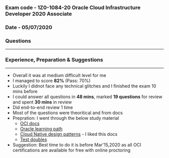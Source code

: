 ### Exam code - 1Z0-1084-20 Oracle Cloud Infrastructure Developer 2020 Associate
### Date - 05/07/2020

### Questions
-------------


### Experience, Preparation & Suggestions
-----------------------------------------
* Overall it was at medium difficult level for me
* I managed to score **82%** (Pass: 70%)
* Luckily I didnot face any technical glitches and I finished the exam 10 mins before
* I could answer all questions in **48 mins**, marked **19 questions** for review and spent **30 mins** in review
* Did end-to-end review 1 time
* Most of the questions were theoritical and from docs
* Prepration: I went through the below study material
  * [OCI docs](https://docs.cloud.oracle.com/en-us/iaas/Content/home.htm)
  * [Oracle learning path](https://learn.oracle.com/ols/learning-path/become-oci-developer-associate/35644/75248)
  * [Cloud Native design patterns](https://docs.microsoft.com/en-us/azure/architecture/patterns/) - I liked this docs
  * [Test doubles](https://blog.pragmatists.com/test-doubles-fakes-mocks-and-stubs-1a7491dfa3da)
* Suggestion: Best time to do it is before Mar'15,2020 as all OCI certifications are available for free with online proctoring
